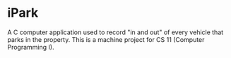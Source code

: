 # iPark

A C computer application used to record "in and out" of every vehicle that parks in the property. This is a machine project for CS 11 (Computer Programming I).
